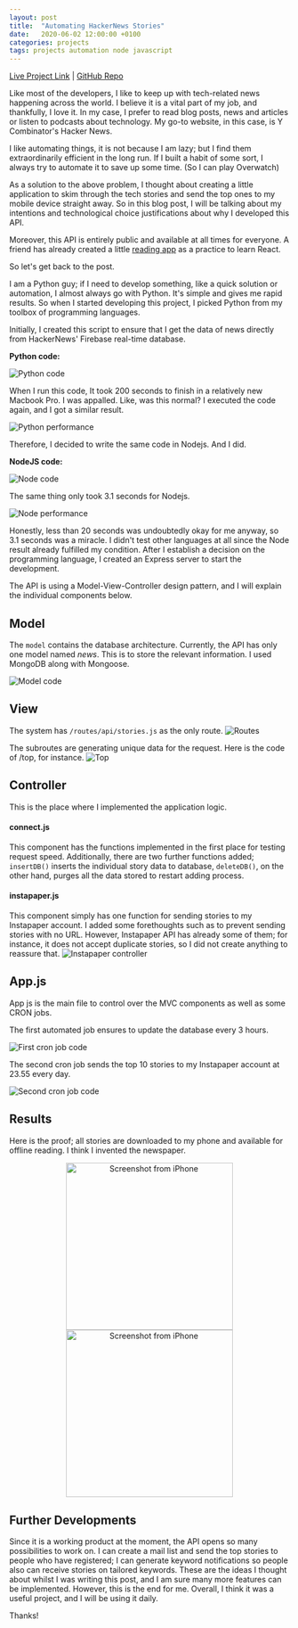 ```yaml
---
layout: post
title:  "Automating HackerNews Stories"
date:   2020-06-02 12:00:00 +0100
categories: projects
tags: projects automation node javascript
---
```

[Live Project Link](https://hackernews.gokhanarkan.com/) |
[GitHub Repo](https://github.com/gokhj/hackernews-automation-api/)

Like most of the developers, I like to keep up with tech-related news happening across the world. I believe it is a vital part of my job, and thankfully, I love it. In my case, I prefer to read blog posts, news and articles or listen to podcasts about technology. My go-to website, in this case, is Y Combinator's Hacker News.

I like automating things, it is not because I am lazy; but I find them extraordinarily efficient in the long run. If I built a habit of some sort, I always try to automate it to save up some time. (So I can play Overwatch)

As a solution to the above problem, I thought about creating a little application to skim through the tech stories and send the top ones to my mobile device straight away. So in this blog post, I will be talking about my intentions and technological choice justifications about why I developed this API.

Moreover, this API is entirely public and available at all times for everyone. A friend has already created a little [reading app](https://hackernews-stories.netlify.app/) as a practice to learn React.

So let's get back to the post.

I am a Python guy; if I need to develop something, like a quick solution or automation, I almost always go with Python. It's simple and gives me rapid results. So when I started developing this project, I picked Python from my toolbox of programming languages.

Initially, I created this script to ensure that I get the data of news directly from HackerNews' Firebase real-time database.

**Python code:**

![Python code](/assets/hackernews/python-implementation.png)

When I run this code, It took 200 seconds to finish in a relatively new Macbook Pro. I was appalled. Like, was this normal? I executed the code again, and I got a similar result.

![Python performance](/assets/hackernews/python.png)

Therefore, I decided to write the same code in Nodejs. And I did.

**NodeJS code:**

![Node code](/assets/hackernews/node-implementation.png)

The same thing only took 3.1 seconds for Nodejs.

![Node performance](/assets/hackernews/node.png)

Honestly, less than 20 seconds was undoubtedly okay for me anyway, so 3.1 seconds was a miracle. I didn't test other languages at all since the Node result already fulfilled my condition. After I establish a decision on the programming language, I created an Express server to start the development. 

The API is using a Model-View-Controller design pattern, and I will explain the individual components below.

## Model

The ```model``` contains the database architecture. Currently, the API has only one model named *news*. This is to store the relevant information. I used MongoDB along with Mongoose.

![Model code](/assets/hackernews/model.png)

## View
The system has ```/routes/api/stories.js``` as the only route.
![Routes](/assets/hackernews/routes.png)

The subroutes are generating unique data for the request. Here is the code of /top, for instance.
![Top](/assets/hackernews/top.png)

## Controller
This is the place where I implemented the application logic. 

#### connect.js
This component has the functions implemented in the first place for testing request speed. Additionally, there are two further functions added; ```insertDB()``` inserts the individual story data to database, ```deleteDB()```, on the other hand, purges all the data stored to restart adding process.

#### instapaper.js
This component simply has one function for sending stories to my Instapaper account. I added some forethoughts such as to prevent sending stories with no URL. However, Instapaper API has already some of them; for instance, it does not accept duplicate stories, so I did not create anything to reassure that.
![Instapaper controller](/assets/hackernews/instapaper.png)

## App.js
App js is the main file to control over the MVC components as well as some CRON jobs. 

The first automated job ensures to update the database every 3 hours.

![First cron job code](/assets/hackernews/cron1.png)

The second cron job sends the top 10 stories to my Instapaper account at 23.55 every day.

![Second cron job code](/assets/hackernews/cron2.png)



## Results

Here is the proof; all stories are downloaded to my phone and available for offline reading. I think I invented the newspaper.

<div style="text-align:center;">
<img src="/assets/hackernews/iphone1.png" alt="Screenshot from iPhone"
    title="Screenshot from iPhone" width="300"/>
<img src="/assets/hackernews/iphone2.png" alt="Screenshot from iPhone"
    title="Screenshot from iPhone" width="300"/>
</div>

## Further Developments

Since it is a working product at the moment, the API opens so many possibilities to work on. I can create a mail list and send the top stories to people who have registered; I can generate keyword notifications so people also can receive stories on tailored keywords. These are the ideas I thought about whilst I was writing this post, and I am sure many more features can be implemented. However, this is the end for me. Overall, I think it was a useful project, and I will be using it daily.

Thanks!

